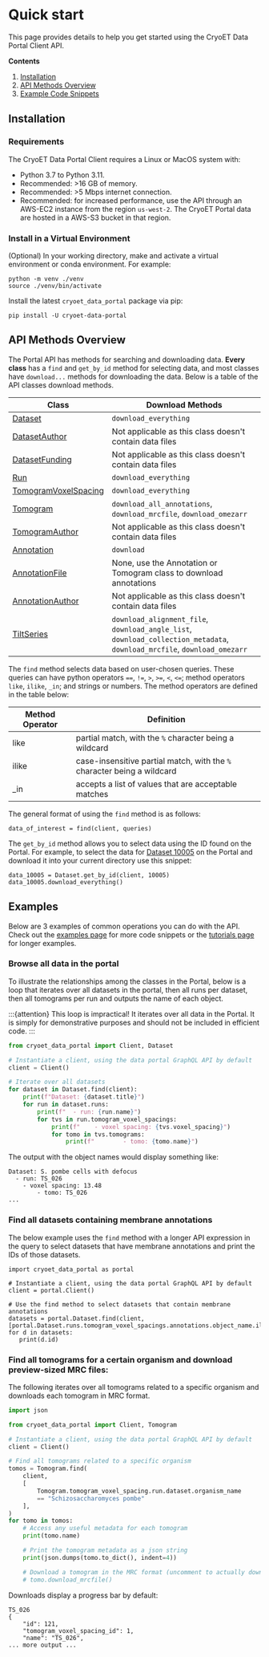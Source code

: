 # Quick start

This page provides details to help you get started using the CryoET Data Portal Client API.

**Contents**

1. [Installation](#installation)
2. [API Methods Overview](#api-methods-overview)
3. [Example Code Snippets](#examples)

## Installation

### Requirements

The CryoET Data Portal Client requires a Linux or MacOS system with:

- Python 3.7 to Python 3.11.
- Recommended: >16 GB of memory.
- Recommended: >5 Mbps internet connection.
- Recommended: for increased performance, use the API through an AWS-EC2 instance from the region `us-west-2`. The CryoET Portal data are hosted in a AWS-S3 bucket in that region.

### Install in a Virtual Environment

(Optional) In your working directory, make and activate a virtual environment or conda environment. For example:

```shell
python -m venv ./venv
source ./venv/bin/activate
```

Install the latest `cryoet_data_portal` package via pip:

```shell
pip install -U cryoet-data-portal
```

## API Methods Overview

The Portal API has methods for searching and downloading data. **Every class** has a `find` and `get_by_id` method for selecting data, and most classes have `download...` methods for downloading the data. Below is a table of the API classes download methods.

| **Class**               | **Download Methods**                                                                                 |
|-------------------------|--------------------------------------------------------------------------------------------------------|
| [Dataset](./python-api.md#dataset)| `download_everything`     |
| [DatasetAuthor](./python-api.md#datasetauthor)| Not applicable as this class doesn't contain data files|
| [DatasetFunding](./python-api.md#datasetfunding)| Not applicable as this class doesn't contain data files|
| [Run](./python-api.md#run)| `download_everything`                  |
| [TomogramVoxelSpacing](./python-api.md#tomogramvoxelspacing)| `download_everything`          |
| [Tomogram](./python-api.md#tomogram)| `download_all_annotations`, `download_mrcfile`, `download_omezarr`  |
| [TomogramAuthor](./python-api.md#tomogramauthor)| Not applicable as this class doesn't contain data files  |
| [Annotation](./python-api.md#annotation)| `download`  |
| [AnnotationFile](./python-api.md#annotationfile)| None, use the Annotation or Tomogram class to download annotations |
| [AnnotationAuthor](./python-api.md#annotationauthor)| Not applicable as this class doesn't contain data files |
| [TiltSeries](./python-api.md#tiltseries)| `download_alignment_file`, `download_angle_list`, `download_collection_metadata`, `download_mrcfile`, `download_omezarr` |

The `find` method selects data based on user-chosen queries. These queries can have python operators `==`, `!=`, `>`, `>=`, `<`, `<=`; method operators `like`, `ilike`, `_in`; and strings or numbers. The method operators are defined in the table below:

| **Method Operator** | **Definition**                                                                               |
|---------------------|----------------------------------------------------------------------------------------------|
| like                | partial match, with the `%` character being a wildcard                                        |
| ilike               | case-insensitive partial match, with the `%` character being a wildcard                       |
| _in                 | accepts a list of values that are acceptable matches                                          |

The general format of using the `find` method is as follows:

```
data_of_interest = find(client, queries)
```

The `get_by_id` method allows you to select data using the ID found on the Portal. For example, to select the data for [Dataset 10005](https://cryoetdataportal.czscience.com/datasets/10005) on the Portal and download it into your current directory use this snippet:

```
data_10005 = Dataset.get_by_id(client, 10005)
data_10005.download_everything()
```

## Examples

Below are 3 examples of common operations you can do with the API. Check out the [examples page](./cryoet_data_portal_docsite_examples.md) for more code snippets or the [tutorials page](./tutorials.md) for longer examples.

### Browse all data in the portal

To illustrate the relationships among the classes in the Portal, below is a loop that iterates over all datasets in the portal, then all runs per dataset, then all tomograms per run and outputs the name of each object.

:::{attention}
This loop is impractical! It iterates over all data in the Portal. It is simply for demonstrative purposes and should not be included in efficient code.
:::

```python
from cryoet_data_portal import Client, Dataset

# Instantiate a client, using the data portal GraphQL API by default
client = Client()

# Iterate over all datasets
for dataset in Dataset.find(client):
    print(f"Dataset: {dataset.title}")
    for run in dataset.runs:
        print(f"  - run: {run.name}")
        for tvs in run.tomogram_voxel_spacings:
            print(f"    - voxel spacing: {tvs.voxel_spacing}")
            for tomo in tvs.tomograms:
                print(f"        - tomo: {tomo.name}")

```

The output with the object names would display something like:

```
Dataset: S. pombe cells with defocus
  - run: TS_026
    - voxel spacing: 13.48
        - tomo: TS_026
...
```

### Find all datasets containing membrane annotations

The below example uses the `find` method with a longer API expression in the query to select datasets that have membrane annotations and print the IDs of those datasets.

```
import cryoet_data_portal as portal

# Instantiate a client, using the data portal GraphQL API by default
client = portal.Client()

# Use the find method to select datasets that contain membrane annotations
datasets = portal.Dataset.find(client, [portal.Dataset.runs.tomogram_voxel_spacings.annotations.object_name.ilike("%membrane%")])
for d in datasets:
   print(d.id)
```

### Find all tomograms for a certain organism and download preview-sized MRC files:

The following iterates over all tomograms related to a specific organism and downloads each tomogram in MRC format.

```python
import json

from cryoet_data_portal import Client, Tomogram

# Instantiate a client, using the data portal GraphQL API by default
client = Client()

# Find all tomograms related to a specific organism
tomos = Tomogram.find(
    client,
    [
        Tomogram.tomogram_voxel_spacing.run.dataset.organism_name
        == "Schizosaccharomyces pombe"
    ],
)
for tomo in tomos:
    # Access any useful metadata for each tomogram
    print(tomo.name)

    # Print the tomogram metadata as a json string
    print(json.dumps(tomo.to_dict(), indent=4))

    # Download a tomogram in the MRC format (uncomment to actually download files)
    # tomo.download_mrcfile()
```

Downloads display a progress bar by default:

```
TS_026
{
    "id": 121,
    "tomogram_voxel_spacing_id": 1,
    "name": "TS_026",
... more output ...
```
